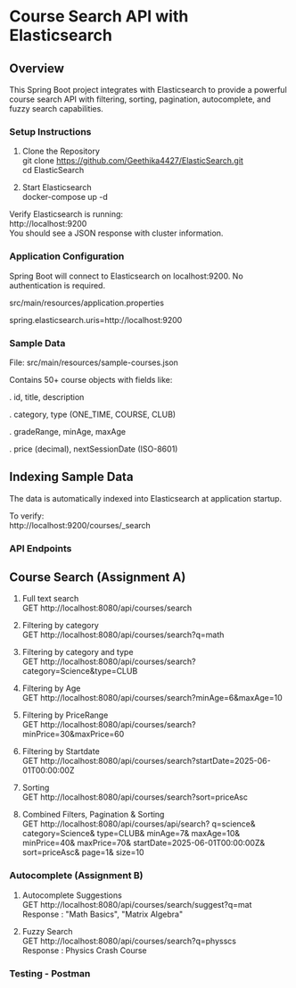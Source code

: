 # Course Search API with Elasticsearch

## Overview
This Spring Boot project integrates with Elasticsearch to provide a powerful course search API with filtering, sorting, pagination, autocomplete, and fuzzy search capabilities.

### Setup Instructions
1. Clone the Repository <br>
git clone https://github.com/Geethika4427/ElasticSearch.git <br>
cd ElasticSearch

2. Start Elasticsearch <br>
docker-compose up -d <br>

Verify Elasticsearch is running:<br>
http://localhost:9200 <br>
You should see a JSON response with cluster information.

### Application Configuration
Spring Boot will connect to Elasticsearch on localhost:9200. No authentication is required. <br>

src/main/resources/application.properties <br>

spring.elasticsearch.uris=http://localhost:9200

### Sample Data
File: src/main/resources/sample-courses.json <br>

Contains 50+ course objects with fields like: <br>

. id, title, description

. category, type (ONE_TIME, COURSE, CLUB)

. gradeRange, minAge, maxAge

. price (decimal), nextSessionDate (ISO-8601)

## Indexing Sample Data

The data is automatically indexed into Elasticsearch at application startup.

To verify:<br>
http://localhost:9200/courses/_search

### API Endpoints

## Course Search (Assignment A)

1) Full text search <br>
GET http://localhost:8080/api/courses/search <br>

2) Filtering by category <br>
GET http://localhost:8080/api/courses/search?q=math <br>

3) Filtering by category and type <br>
GET http://localhost:8080/api/courses/search?category=Science&type=CLUB <br>

4) Filtering by Age <br>
GET http://localhost:8080/api/courses/search?minAge=6&maxAge=10 <br>
 
5) Filtering by PriceRange <br>
GET http://localhost:8080/api/courses/search?minPrice=30&maxPrice=60 <br>

6) Filtering by Startdate <br>
GET http://localhost:8080/api/courses/search?startDate=2025-06-01T00:00:00Z <br>

7) Sorting <br>
GET http://localhost:8080/api/courses/search?sort=priceAsc <br>

8) Combined Filters, Pagination & Sorting <br>
GET http://localhost:8080/api/courses/api/search?
    q=science&
    category=Science&
    type=CLUB&
    minAge=7&
    maxAge=10&
    minPrice=40&
    maxPrice=70&
    startDate=2025-06-01T00:00:00Z&
    sort=priceAsc&
    page=1&
    size=10 <br>
   
### Autocomplete (Assignment B)

1) Autocomplete Suggestions <br>
GET http://localhost:8080/api/courses/search/suggest?q=mat <br>
Response : "Math Basics", "Matrix Algebra" <br>

2) Fuzzy Search <br>
GET http://localhost:8080/api/courses/search?q=physscs <br>
Response : Physics Crash Course
   
### Testing - Postman 









